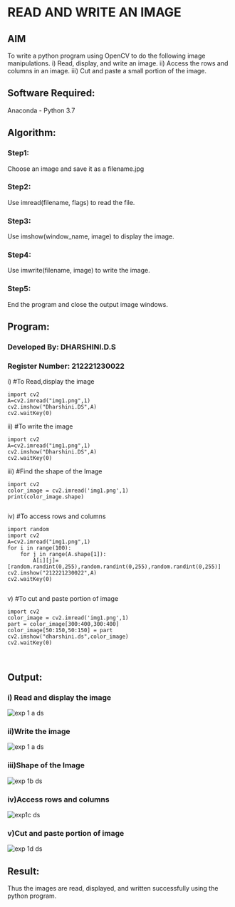 # READ AND WRITE AN IMAGE
## AIM
To write a python program using OpenCV to do the following image manipulations.
i) Read, display, and write an image.
ii) Access the rows and columns in an image.
iii) Cut and paste a small portion of the image.

## Software Required:
Anaconda - Python 3.7
## Algorithm:
### Step1:
Choose an image and save it as a filename.jpg
### Step2:
Use imread(filename, flags) to read the file.
### Step3:
Use imshow(window_name, image) to display the image.
### Step4:
Use imwrite(filename, image) to write the image.
### Step5:
End the program and close the output image windows.
## Program:
### Developed By: DHARSHINI.D.S
### Register Number: 212221230022
i) #To Read,display the image
```
import cv2
A=cv2.imread("img1.png",1)
cv2.imshow("Dharshini.DS",A)
cv2.waitKey(0)

```
ii) #To write the image
```
import cv2
A=cv2.imread("img1.png",1)
cv2.imshow("Dharshini.DS",A)
cv2.waitKey(0)

```
iii) #Find the shape of the Image
```
import cv2
color_image = cv2.imread('img1.png',1)
print(color_image.shape)


```
iv) #To access rows and columns

```
import random
import cv2
A=cv2.imread("img1.png",1)
for i in range(100):
    for j in range(A.shape[1]):
        A[i][j]=[random.randint(0,255),random.randint(0,255),random.randint(0,255)]
cv2.imshow("212221230022",A)
cv2.waitKey(0)


```
v) #To cut and paste portion of image
```
import cv2
color_image = cv2.imread('img1.png',1)
part = color_image[300:400,300:400]
color_image[50:150,50:150] = part
cv2.imshow("dharshini.ds",color_image)
cv2.waitKey(0)



```

## Output:

### i) Read and display the image
![exp 1 a ds](https://user-images.githubusercontent.com/93427345/225527081-216e7b15-f847-48a2-ad19-6450a8ad1e15.png)


### ii)Write the image
![exp 1 a ds](https://user-images.githubusercontent.com/93427345/225527186-1eb9b612-6c17-4638-81eb-df120c81a3a3.png)


### iii)Shape of the Image

![exp 1b ds](https://user-images.githubusercontent.com/93427345/225527269-bb8930f2-db73-497c-943d-a43f01f9328f.png)


### iv)Access rows and columns

![exp1c ds](https://user-images.githubusercontent.com/93427345/225527308-273744b9-a63b-4772-9088-4a7b16b21a41.png)

### v)Cut and paste portion of image
![exp 1d ds](https://user-images.githubusercontent.com/93427345/225527363-8ee50091-3e91-45e1-b318-2ee824fdd548.png)


## Result:
Thus the images are read, displayed, and written successfully using the python program.


